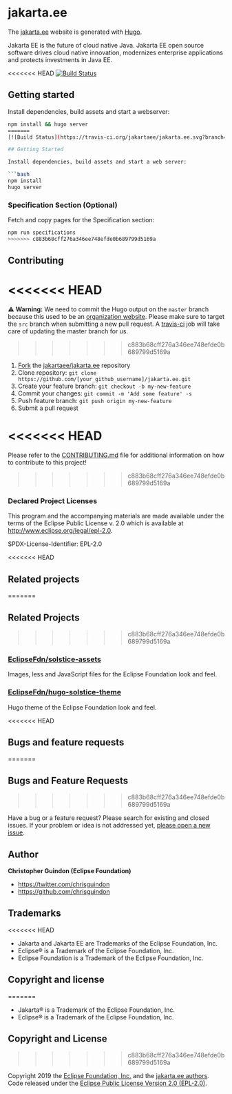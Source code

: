# jakarta.ee

The [jakarta.ee](https://jakarta.ee) website is generated with [Hugo](https://gohugo.io/documentation/).

Jakarta EE is the future of cloud native Java. Jakarta EE open source software drives cloud native innovation, modernizes enterprise applications and protects investments in Java EE.

<<<<<<< HEAD
[![Build Status](https://travis-ci.org/jakartaee/jakarta.ee.svg?branch=src)](https://travis-ci.org/jakartaee/jakarta.ee)

## Getting started

Install dependencies, build assets and start a webserver:

```bash
npm install && hugo server
=======
[![Build Status](https://travis-ci.org/jakartaee/jakarta.ee.svg?branch=src)](https://travis-ci.org/jakartaee/jakarta.ee) [![Netlify Status](https://api.netlify.com/api/v1/badges/8d42015f-09c7-46b1-9f9c-419404d01f6d/deploy-status)](https://app.netlify.com/sites/jakartaee/deploys)

## Getting Started

Install dependencies, build assets and start a web server:

```bash
npm install 
hugo server
```

### Specification Section (Optional)

Fetch and copy pages for the Specification section:

```bash
npm run specifications
>>>>>>> c883b68cff276a346ee748efde0b689799d5169a
```

## Contributing

<<<<<<< HEAD
=======
:warning: **Warning:**  We need to commit the Hugo output on the `master` branch because this used to be an [organization website](https://help.github.com/en/github/working-with-github-pages/about-github-pages#publishing-sources-for-github-pages-sites). Please make sure to target the `src` branch when submitting a new pull request. A [travis-ci](https://github.com/jakartaee/jakarta.ee/blob/src/.travis.yml) job will take care of updating the master branch for us.

>>>>>>> c883b68cff276a346ee748efde0b689799d5169a
1. [Fork](https://help.github.com/articles/fork-a-repo/) the [jakartaee/jakarta.ee](https://github.com/jakartaee/jakarta.ee) repository
2. Clone repository: `git clone https://github.com/[your_github_username]/jakarta.ee.git`
3. Create your feature branch: `git checkout -b my-new-feature`
4. Commit your changes: `git commit -m 'Add some feature' -s`
5. Push feature branch: `git push origin my-new-feature`
6. Submit a pull request

<<<<<<< HEAD
=======
Please refer to the [CONTRIBUTING.md](https://github.com/jakartaee/jakarta.ee/blob/src/CONTRIBUTING.md) file for additional information on how to contribute to this project!

>>>>>>> c883b68cff276a346ee748efde0b689799d5169a
### Declared Project Licenses

This program and the accompanying materials are made available under the terms
of the Eclipse Public License v. 2.0 which is available at
http://www.eclipse.org/legal/epl-2.0.

SPDX-License-Identifier: EPL-2.0

<<<<<<< HEAD
## Related projects
=======
## Related Projects
>>>>>>> c883b68cff276a346ee748efde0b689799d5169a

### [EclipseFdn/solstice-assets](https://github.com/EclipseFdn/solstice-assets)

Images, less and JavaScript files for the Eclipse Foundation look and feel.

### [EclipseFdn/hugo-solstice-theme](https://github.com/EclipseFdn/hugo-solstice-theme)

Hugo theme of the Eclipse Foundation look and feel. 

<<<<<<< HEAD
## Bugs and feature requests
=======
## Bugs and Feature Requests
>>>>>>> c883b68cff276a346ee748efde0b689799d5169a

Have a bug or a feature request? Please search for existing and closed issues. If your problem or idea is not addressed yet, [please open a new issue](https://github.com/jakartaee/jakarta.ee/issues/new).

## Author

**Christopher Guindon (Eclipse Foundation)**

- <https://twitter.com/chrisguindon>
- <https://github.com/chrisguindon>

## Trademarks

<<<<<<< HEAD
* Jakarta and Jakarta EE are Trademarks of the Eclipse Foundation, Inc.
* Eclipse® is a Trademark of the Eclipse Foundation, Inc.
* Eclipse Foundation is a Trademark of the Eclipse Foundation, Inc.

## Copyright and license
=======
* Jakarta® is a Trademark of the Eclipse Foundation, Inc.
* Eclipse® is a Trademark of the Eclipse Foundation, Inc.

## Copyright and License
>>>>>>> c883b68cff276a346ee748efde0b689799d5169a

Copyright 2019 the [Eclipse Foundation, Inc.](https://www.eclipse.org) and the [jakarta.ee authors](https://github.com/jakartaee/jakarta.ee/graphs/contributors). Code released under the [Eclipse Public License Version 2.0 (EPL-2.0)](https://github.com/jakartaee/jakarta.ee/blob/src/LICENSE).
